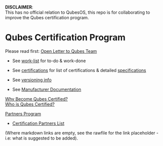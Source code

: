 **DISCLAIMER**:  
This has no official relation to QubesOS, this repo is for collaborating to improve the Qubes certification program.  

<h1>Qubes Certification Program</h1>

Please read first: [Open Letter to Qubes Team](open-letter-to-qTeam.md)  
- See [work-list](work-list.md) for to-do & work-done  

- See [certifications](certifications/) for list of certifications & detailed [specifications](certifications/specifications/)
- See [versioning info](versioning-info.md)
- See [Manufacturer Documentation](manfac-docs/)


[Why Become Qubes Certified?](why-become-certified.md)  
[Who is Qubes Certified?](whois-certified.md)  

[Partners Program](partners-program/)  
- [Certification Partners List](partners-program/partner-list.md)



(Where markdown links are empty, see the rawfile for the link placeholder - i.e: what is suggested to be added).  
